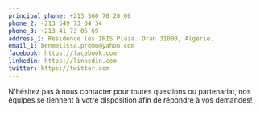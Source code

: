 ```yaml
---
principal_phone: +213 560 70 20 06
phone_2: +213 549 73 04 34
phone_3: +213 41 73 05 69
address_1: Résidence les IRIS Plaza. Oran 31000, Algérie.
email_1: benmelissa.promo@yahoo.com
facebook: https://facebook.com
linkedin: https://linkedin.com
twitter: https://twitter.com
---
```

N'hésitez pas à nous contacter pour toutes questions ou partenariat, nos équipes se tiennent à votre disposition afin de répondre à vos demandes!

